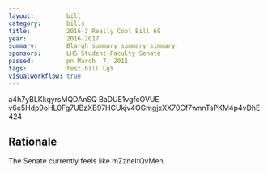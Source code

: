 ```yaml
---
layout:         bill
category:       bills
title:          2016-3 Really Cool Bill 69
year:           2016-2017
summary:        Blargh summary summary simmary.
sponsors:       LHS Student-Faculty Senate
passed:         pn March  7, 2011
tags:           test-bill LgY
visualworkflow: true
---
```



a4h7yBLKkqyrsMQDAnSQ BaDUE1vgfcOVUE v6e5Hdp9oHL0Fg7UBzXB97HCUkjv4OGmgjxXX70Cf7wnnTsPKM4p4vDhE424 




Rationale
---------
The Senate currently feels like mZzneItQvMeh.
